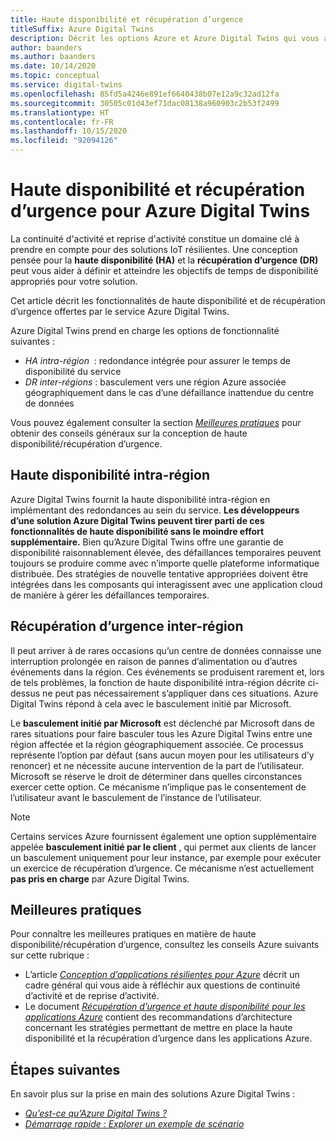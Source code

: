 ```yaml
---
title: Haute disponibilité et récupération d’urgence
titleSuffix: Azure Digital Twins
description: Décrit les options Azure et Azure Digital Twins qui vous aident à créer des solutions Azure IoT à haute disponibilité dotées de fonctionnalités de récupération d’urgence.
author: baanders
ms.author: baanders
ms.date: 10/14/2020
ms.topic: conceptual
ms.service: digital-twins
ms.openlocfilehash: 85fd5a4246e891ef6640438b07e12a9c32ad12fa
ms.sourcegitcommit: 30505c01d43ef71dac08138a960903c2b53f2499
ms.translationtype: HT
ms.contentlocale: fr-FR
ms.lasthandoff: 10/15/2020
ms.locfileid: "92094126"
---
```

# <a name="azure-digital-twins-high-availability-and-disaster-recovery"></a>Haute disponibilité et récupération d’urgence pour Azure Digital Twins

La continuité d'activité et reprise d'activité constitue un domaine clé à prendre en compte pour des solutions IoT résilientes. Une conception pensée pour la **haute disponibilité (HA)** et la **récupération d’urgence (DR)** peut vous aider à définir et atteindre les objectifs de temps de disponibilité appropriés pour votre solution.

Cet article décrit les fonctionnalités de haute disponibilité et de récupération d’urgence offertes par le service Azure Digital Twins.

Azure Digital Twins prend en charge les options de fonctionnalité suivantes :
* *HA intra-région*  : redondance intégrée pour assurer le temps de disponibilité du service
* *DR inter-régions* : basculement vers une région Azure associée géographiquement dans le cas d’une défaillance inattendue du centre de données

Vous pouvez également consulter la section [*Meilleures pratiques*](#best-practices) pour obtenir des conseils généraux sur la conception de haute disponibilité/récupération d’urgence.

## <a name="intra-region-ha"></a>Haute disponibilité intra-région
 
Azure Digital Twins fournit la haute disponibilité intra-région en implémentant des redondances au sein du service. **Les développeurs d’une solution Azure Digital Twins peuvent tirer parti de ces fonctionnalités de haute disponibilité sans le moindre effort supplémentaire.** Bien qu’Azure Digital Twins offre une garantie de disponibilité raisonnablement élevée, des défaillances temporaires peuvent toujours se produire comme avec n’importe quelle plateforme informatique distribuée. Des stratégies de nouvelle tentative appropriées doivent être intégrées dans les composants qui interagissent avec une application cloud de manière à gérer les défaillances temporaires.

## <a name="cross-region-dr"></a>Récupération d’urgence inter-région

Il peut arriver à de rares occasions qu’un centre de données connaisse une interruption prolongée en raison de pannes d’alimentation ou d’autres événements dans la région. Ces événements se produisent rarement et, lors de tels problèmes, la fonction de haute disponibilité intra-région décrite ci-dessus ne peut pas nécessairement s’appliquer dans ces situations. Azure Digital Twins répond à cela avec le basculement initié par Microsoft.

Le **basculement initié par Microsoft** est déclenché par Microsoft dans de rares situations pour faire basculer tous les Azure Digital Twins entre une région affectée et la région géographiquement associée. Ce processus représente l’option par défaut (sans aucun moyen pour les utilisateurs d’y renoncer) et ne nécessite aucune intervention de la part de l’utilisateur. Microsoft se réserve le droit de déterminer dans quelles circonstances exercer cette option. Ce mécanisme n’implique pas le consentement de l’utilisateur avant le basculement de l’instance de l’utilisateur.

>[!NOTE]
> Certains services Azure fournissent également une option supplémentaire appelée **basculement initié par le client** , qui permet aux clients de lancer un basculement uniquement pour leur instance, par exemple pour exécuter un exercice de récupération d’urgence. Ce mécanisme n’est actuellement **pas pris en charge** par Azure Digital Twins. 

## <a name="best-practices"></a>Meilleures pratiques

Pour connaître les meilleures pratiques en matière de haute disponibilité/récupération d’urgence, consultez les conseils Azure suivants sur cette rubrique : 
* L’article [*Conception d’applications résilientes pour Azure*](/azure/architecture/framework/resiliency/overview) décrit un cadre général qui vous aide à réfléchir aux questions de continuité d’activité et de reprise d’activité. 
* Le document [*Récupération d’urgence et haute disponibilité pour les applications Azure*](/azure/architecture/framework/resiliency/backup-and-recovery) contient des recommandations d’architecture concernant les stratégies permettant de mettre en place la haute disponibilité et la récupération d’urgence dans les applications Azure.

## <a name="next-steps"></a>Étapes suivantes 

En savoir plus sur la prise en main des solutions Azure Digital Twins :
 
* [*Qu’est-ce qu’Azure Digital Twins ?*](overview.md)
* [*Démarrage rapide : Explorer un exemple de scénario*](quickstart-adt-explorer.md)